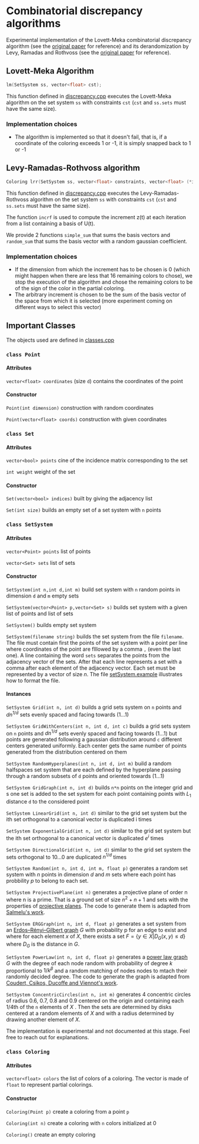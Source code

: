 # Combinatorial discrepancy algorithms

Experimental implementation of the Lovett-Meka combinatorial discrepancy algorithm (see the [original paper](https://epubs.siam.org/doi/abs/10.1137/130929400) for reference) and its derandomization by Levy, Ramadas and Rothvoss (see the [original paper](https://link.springer.com/chapter/10.1007/978-3-319-59250-3_31) for reference).

## Lovett-Meka Algorithm

```c++
lm(SetSystem ss, vector<float> cst);
```

This function defined in [discrepancy.cpp](./discrepancy.cpp) executes the Lovett-Meka algorithm on the set system `ss` with constraints `cst` (`cst` and `ss.sets` must have the same size).

### Implementation choices

- The algorithm is implemented so that it doesn't fail, that is, if a coordinate of the coloring exceeds 1 or -1, it is simply snapped back to 1 or -1

## Levy-Ramadas-Rothvoss algorithm

```c++
Coloring lrr(SetSystem ss, vector<float> constraints, vector<float> (*incrf)(vector<vector<float>>))
```

This function defined in [discrepancy.cpp](./discrepancy.cpp) executes the Levy-Ramadas-Rothvoss algorithm on the set system `ss` with constraints `cst` (`cst` and `ss.sets` must have the same size). 

The function `incrf` is used to compute the increment z(t) at each iteration from a list containing a basis of U(t).

We provide 2 functions `simple_sum` that sums the basis vectors and `random_sum` that sums the basis vector with a random gaussian coefficient.

### Implementation choices

- If the dimension from which the increment has to be chosen is 0 (which might happen when there are less that 16 remaining colors to chose), we stop the execution of the algorithm and chose the remaining colors to be of the sign of the color in the partial coloring.
- The arbitrary increment is chosen to be the sum of the basis vector of the space from which it is selected (more experiment coming on different ways to select this vector)

## Important Classes

The objects used are defined in [classes.cpp](./classes.cpp)

### `class Point`

#### Attributes

`vector<float> coordinates` (size `d`) contains the coordinates of the point

#### Constructor

`Point(int dimension)` construction with random coordinates

`Point(vector<float> coords)` construction with given coordinates

### `class Set`

#### Attributes

`vector<bool> points` cine of the incidence matrix corresponding to the set

`int weight` weight of the set

#### Constructor

`Set(vector<bool> indices)` built by giving the adjacency list

`Set(int size)` builds an empty set of a set system with `n` points

### `class SetSystem`

#### Attributes

`vector<Point> points` list of points

`vector<Set> sets` list of sets

#### Constructor

`SetSystem(int n,int d,int m)` build set system with `n` random points in dimension `d` and `m` empty sets

`SetSystem(vector<Point> p,vector<Set> s)` builds set system with a given list of points and list of sets

`SetSystem()` builds empty set system

`SetSystem(filename string)` builds the set system from the file `filename`. The file must contain first the points of the set system with a point per line where coordinates of the point are flllowed by a comma `,` (even the last one). A line containing the word `sets` separates the points from the adjacency vector of the sets. After that each line represents a set with a comma after each element of the adjacency vector. Each set must be represented by a vector of size $n$. The file [setSystem.example](./setSystem.example) illustrates how to format the file.

#### Instances

`SetSystem Grid(int n, int d)` builds a grid sets system on `n` points and $dn^{1/d}$ sets  evenly spaced and facing towards $(1\ldots 1)$

`SetSystem GridWithCenters(int n, int d, int c)` builds a grid sets system on `n` points and $dn^{1/d}$ sets  evenly spaced and facing towards $(1\ldots 1)$ but points are generated following a gaussian distribution around `c` different centers generated uniformly. Each center gets the same number of points generated from the distribution centered on them

`SetSystem RandomHyperplanes(int n, int d, int m)` build a random halfspaces set system that are each defined by the hyperplane passing through a random subsets of `d` points and oriented towards $(1\ldots 1)$

`SetSystem GridGraph(int n, int d)` builds `n*n` points on the integer grid and s one set is added to the set system for each point containing points with $L_1$ distance `d` to the considered point

`SetSystem LinearGrid(int n, int d)` similar to the grid set system but the ith set orthogonal to a canonical vector is duplicated i times

`SetSystem ExponentialGrid(int n, int d)` similar to the grid set system but the ith set orthogonal to a canonical vector is duplicated $e^i$ times

`SetSystem DirectionalGrid(int n, int d)` similar to the grid set system the sets orthogonal to $1 0 \ldots 0$ are duplicated $n^{1/d}$ times

`SetSystem Random(int n, int d, int m, float p)` generates a random set system with $n$ points in dimension $d$ and $m$ sets where each point has probbility $p$ to belong to each set.

`SetSystem ProjectivePlane(int n)` generates a projective plane of order n where n is a prime. That is a ground set of size $n^2+n+1$ and sets with the properties of [projective planes](https://en.wikipedia.org/wiki/Projective_plane). The code to generate them is adapted from [Salmelu's work](https://github.com/Salmelu/ProjectivePlane).

`SetSystem ERGGraph(int n, int d, float p)` generates a set system from an [Erdos–Rényi–Gilbert graph](https://en.wikipedia.org/wiki/Erd%C5%91s%E2%80%93R%C3%A9nyi_model) $G$ with probability p for an edge to exist and where for each element $x$ of $X$, there exists a set $F = \{y \in X \vert D_G(x,y) \le d\}$ where $D_G$ is the distance in $G$.

`SetSystem PowerLaw(int n, int d, float p)` generates a [power law graph](https://mathweb.ucsd.edu/~fan/power.pdf) $G$ with the degree of each node random with probability of degree $k$ proportional to $1/k^{\beta}$ and a random matching of nodes nodes to mtach their randomly decided degree. The code to generate the graph is adapted from [Coudert, Csikos, Ducoffe and Viennot's work](https://gitlab.inria.fr/viennot/graph-vcdim).

`SetSystem ConcentricCircles(int n, int m)` generates 4 concentric circles of radius 0.6, 0.7, 0.8 and 0.9 centered on the origin and containing each 1/4th of the `n` elements of $X$ . Then the sets are determined by disks centered at a random elements of $X$ and with a radius determined by drawing another element of $X$. 

The implementation is experimental and not documented at this stage. Feel free to reach out for explanations.

### `class Coloring`

#### Attributes

`vector<float> colors` the list of colors of a coloring. The vector is made of `float` to represent partial colorings.

#### Constructor

`Coloring(Point p)` create a coloring from a point `p`

`Coloring(int n)` create a coloring with `n` colors initialized at 0

`Coloring()` create an empty coloring
